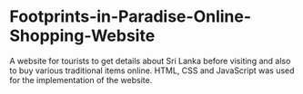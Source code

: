 # Footprints-in-Paradise-Online-Shopping-Website
A website for tourists to get details about Sri Lanka before visiting  and also to buy various traditional items online. HTML, CSS and  JavaScript was used for the implementation of the website.
